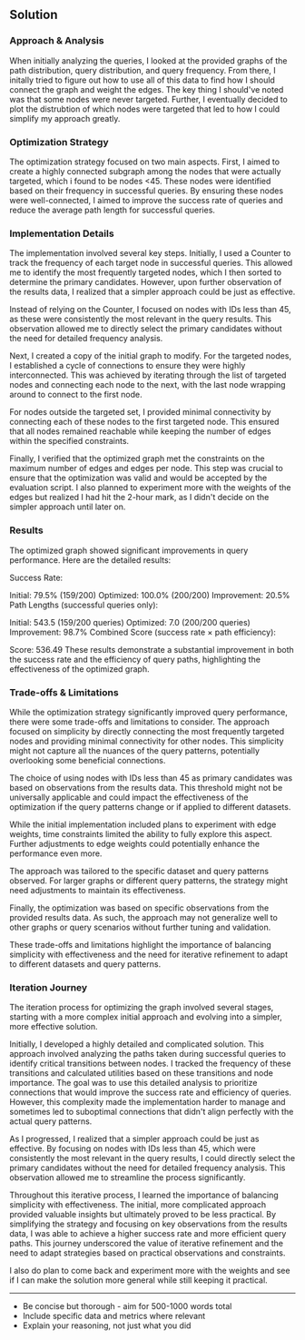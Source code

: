 
## Solution 

### Approach & Analysis

When initially analyzing the queries, I looked at the provided graphs of the path distribution, query distribution, and query frequency. From there, I initally tried to figure out how to use all of this data to find how I should connect the graph and weight the edges. The key thing I should've noted was that some nodes were never targeted. Further, I eventually decided to plot the distrubtion of which nodes were targeted that led to how I could simplify my approach greatly.

### Optimization Strategy

The optimization strategy focused on two main aspects. First, I aimed to create a highly connected subgraph among the nodes that were actually targeted, which i found to be nodes <45. These nodes were identified based on their frequency in successful queries. By ensuring these nodes were well-connected, I aimed to improve the success rate of queries and reduce the average path length for successful queries.

### Implementation Details

The implementation involved several key steps. Initially, I used a Counter to track the frequency of each target node in successful queries. This allowed me to identify the most frequently targeted nodes, which I then sorted to determine the primary candidates. However, upon further observation of the results data, I realized that a simpler approach could be just as effective.

Instead of relying on the Counter, I focused on nodes with IDs less than 45, as these were consistently the most relevant in the query results. This observation allowed me to directly select the primary candidates without the need for detailed frequency analysis.

Next, I created a copy of the initial graph to modify. For the targeted nodes, I established a cycle of connections to ensure they were highly interconnected. This was achieved by iterating through the list of targeted nodes and connecting each node to the next, with the last node wrapping around to connect to the first node.

For nodes outside the targeted set, I provided minimal connectivity by connecting each of these nodes to the first targeted node. This ensured that all nodes remained reachable while keeping the number of edges within the specified constraints.

Finally, I verified that the optimized graph met the constraints on the maximum number of edges and edges per node. This step was crucial to ensure that the optimization was valid and would be accepted by the evaluation script. I also planned to experiment more with the weights of the edges but realized I had hit the 2-hour mark, as I didn't decide on the simpler approach until later on.

### Results

The optimized graph showed significant improvements in query performance. Here are the detailed results:

Success Rate:

Initial: 79.5% (159/200)
Optimized: 100.0% (200/200)
Improvement: 20.5%
Path Lengths (successful queries only):

Initial: 543.5 (159/200 queries)
Optimized: 7.0 (200/200 queries)
Improvement: 98.7%
Combined Score (success rate × path efficiency):

Score: 536.49
These results demonstrate a substantial improvement in both the success rate and the efficiency of query paths, highlighting the effectiveness of the optimized graph.

### Trade-offs & Limitations

While the optimization strategy significantly improved query performance, there were some trade-offs and limitations to consider. The approach focused on simplicity by directly connecting the most frequently targeted nodes and providing minimal connectivity for other nodes. This simplicity might not capture all the nuances of the query patterns, potentially overlooking some beneficial connections.

The choice of using nodes with IDs less than 45 as primary candidates was based on observations from the results data. This threshold might not be universally applicable and could impact the effectiveness of the optimization if the query patterns change or if applied to different datasets.

While the initial implementation included plans to experiment with edge weights, time constraints limited the ability to fully explore this aspect. Further adjustments to edge weights could potentially enhance the performance even more.

The approach was tailored to the specific dataset and query patterns observed. For larger graphs or different query patterns, the strategy might need adjustments to maintain its effectiveness.

Finally, the optimization was based on specific observations from the provided results data. As such, the approach may not generalize well to other graphs or query scenarios without further tuning and validation.

These trade-offs and limitations highlight the importance of balancing simplicity with effectiveness and the need for iterative refinement to adapt to different datasets and query patterns.

### Iteration Journey

The iteration process for optimizing the graph involved several stages, starting with a more complex initial approach and evolving into a simpler, more effective solution.

Initially, I developed a highly detailed and complicated solution. This approach involved analyzing the paths taken during successful queries to identify critical transitions between nodes. I tracked the frequency of these transitions and calculated utilities based on these transitions and node importance. The goal was to use this detailed analysis to prioritize connections that would improve the success rate and efficiency of queries. However, this complexity made the implementation harder to manage and sometimes led to suboptimal connections that didn't align perfectly with the actual query patterns.

As I progressed, I realized that a simpler approach could be just as effective. By focusing on nodes with IDs less than 45, which were consistently the most relevant in the query results, I could directly select the primary candidates without the need for detailed frequency analysis. This observation allowed me to streamline the process significantly.

Throughout this iterative process, I learned the importance of balancing simplicity with effectiveness. The initial, more complicated approach provided valuable insights but ultimately proved to be less practical. By simplifying the strategy and focusing on key observations from the results data, I was able to achieve a higher success rate and more efficient query paths. This journey underscored the value of iterative refinement and the need to adapt strategies based on practical observations and constraints.

I also do plan to come back and experiment more with the weights and see if I can make the solution more general while still keeping it practical.

---

* Be concise but thorough - aim for 500-1000 words total
* Include specific data and metrics where relevant
* Explain your reasoning, not just what you did
